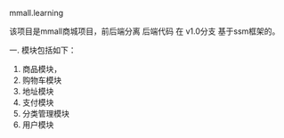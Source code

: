 mmall.learning

该项目是mmall商城项目，前后端分离
后端代码 
   在 v1.0分支 基于ssm框架的。
   
   一. 模块包括如下：
   1. 商品模块，
   2. 购物车模块
   3. 地址模块
   4. 支付模块
   5. 分类管理模块
   6. 用户模块
     
